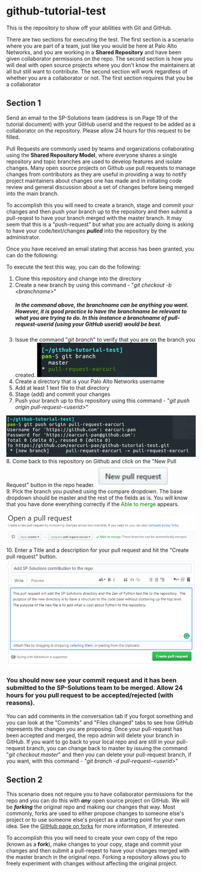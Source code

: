 # github-tutorial-test

This is the repository to show off your abilities with Git and GitHub.  

There are two sections for executing the test.  The first section is a scenario where you are part of a team, just like you would be here at Palo Alto Networks, and you are working in a **Shared Repository** and have been given collaborator permissions on the repo.  The second section is how you will deal with open source projects where you don't know the maintainers at all but still want to contribute.  The second section will work regardless of whether you are a collaborator or not.  The first section requires that you be a collaborator

## Section 1
Send an email to the SP-Solutions team (address is on Page 19 of the tutorial document) with your GitHub userid and the request to be added as a collaborator on the repository.  Please allow 24 hours for this request to be filled.  

Pull Requests are commonly used by teams and organizations collaborating using the **Shared Repository Model**, where everyone shares a single repository and topic branches are used to develop features and isolate changes. Many open source projects on Github use pull requests to manage changes from contributors as they are useful in providing a way to notify project maintainers about changes one has made and in initiating code review and general discussion about a set of changes before being merged into the main branch.

To accomplish this you will need to create a branch, stage and commit your changes and then push your branch up to the repository and  then submit a pull-reqest to have your branch merged with the master branch.  It may seem that this is a "push-request" but what you are actually doing is asking to have your code/text/changes ***pulled*** into the repository by the administrator.

Once you have received an email stating that access has been granted, you can do the following:

To execute the test this way, you can do the following:
1. Clone this repository and change into the directory
2. Create a new branch by using this command - "*git checkout -b \<branchname\>*"
   ##### In the command above, the branchname can be anything you want.  However, it is good practice to have the branchname be relevant to what you are trying to do.  In this instance a branchname of pull-request-userid (using your GitHub userid) would be best.
3. Issue the command "*git branch*" to verify that you are on the branch you created.
![](images/git-branch-output.png)
4. Create a directory that is your Palo Alto Networks username</br>
5. Add at least 1 text file to that directory</br>
6. Stage (add) and commit your changes </br>
7. Push your branch up to this repository using this command - "*git push origin pull-request-\<userid\>*"</br>

<img src="images/git-push-output.png"/>  

</br>
8. Come back to this repository on Github and click on the "New Pull Request" button in the repo header.  
<img src="images/pull-req-button.png" width="200" height="60" />
</br>
9. Pick the branch you pushed using the compare dropdown. The base dropdown should be master and  the rest of the fields as is.  You will know that you have done everything correctly if the <span style="color:green">Able to merge</span> appears.  </br></br>
<img src="images/open-pull-req.png"/>  
</br>
10. Enter a Title and a description for your pull request and hit the "Create pull request" button.
<img src="images/desc-for-pull-req.png"/> 
</br>

### You should now see your commit request and it has been submitted to the SP-Solutions team to be merged.  Allow 24 hours for you pull request to be accepted/rejected (with reasons).  
You can add comments in the conversation tab if you forgot something and you can look at the "Commits" and "Files changed" tabs to see how GitHub represents the changes you are proposing.   Once your pull-request has been accepted and merged, the repo admin will delete your branch in GitHub.  If you want to go back to your local repo and are still in your pull-request branch, you can change back to master by issuing the command "*git checkout master*" and then you can delete your pull-request branch, if you want, with this command - "*git branch -d pull-request-\<userid\>*"


## Section 2
This scenario does not require you to have collaborator permissions for the repo and you can do this with ***any*** open source project on GitHub.  We will be ***forking*** the original repo and making our changes that way.  Most commonly, forks are used to either propose changes to someone else's project or to use someone else's project as a starting point for your own idea.  See the [GitHub page on forks](https://help.github.com/articles/fork-a-repo/#platform-linux "GitHub Forks") for more information, if interested.  

To accomplish this you will need to create your own copy of the repo (known as a **fork**), make changes to your copy, stage and commit your changes and then submit a pull-reqest to have your changes merged with the master branch in the original repo.  Forking a repository allows you to freely experiment with changes without affecting the original project.

